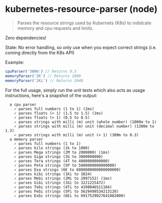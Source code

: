 # kubernetes-resource-parser (node)

> Parses the resource strings used by Kubernets (K8s) to indidcate memory and cpu requests and limits.

Zero dependencies!

State: No error handling, so only use when you expect correct strings (i.e. coming directly from the K8s API)

Example:

```js
cpuParser('300m') // Returns 0.3
memoryParser('2K') // Returns 2000
memoryParser('2Ki') // Returns 2048
```

For the full usage, simply run the unit tests which also acts as usage instructions, here's a snapshot of the output:

```
  a cpu parser
    ✓ parses full numbers (1 to 1) (2ms)
    ✓ parses floats (< 1) (1.5 to 1.5) (1ms)
    ✓ parses floats (> 1) (0.5 to 0.5)
    ✓ parses strings with milli (m) unit (whole number) (1000m to 1)
    ✓ parses strings with milli (m) unit (decimal number) (1300m to 1.3)
    ✓ parses strings with milli (m) unit (< 1) (300m to 0.3)
  a memory parser
    ✓ parses full numbers (1 to 1)
    ✓ parses kilo strings (1k to 1000)
    ✓ parses Mega strings (2M to 2000000) (1ms)
    ✓ parses Giga strings (3G to 3000000000)
    ✓ parses Tera strings (4T to 4000000000000)
    ✓ parses Peta strings (5P to 5000000000000000)
    ✓ parses Exa strings (6E to 6000000000000000000)
    ✓ parses kibi strings (1Ki to 1024)
    ✓ parses Mebi strings (2Mi to 2097152) (1ms)
    ✓ parses Gibi strings (3Gi to 3221225472)
    ✓ parses Tebi strings (4Ti to 4398046511104)
    ✓ parses Pebi strings (5Pi to 5629499534213120)
    ✓ parses Exbi strings (6Ei to 6917529027641082000)
```
